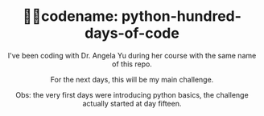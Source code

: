 <h1 align="center"> 🐱‍👤codename: python-hundred-days-of-code</h1>

<p align="center">I've been coding with Dr. Angela Yu during her course with the same name of this repo.</p>
<p align="center">For the next days, this will be my main challenge.</p>
<p align="center">Obs: the very first days were introducing python basics, the challenge actually started at day fifteen.</p>
